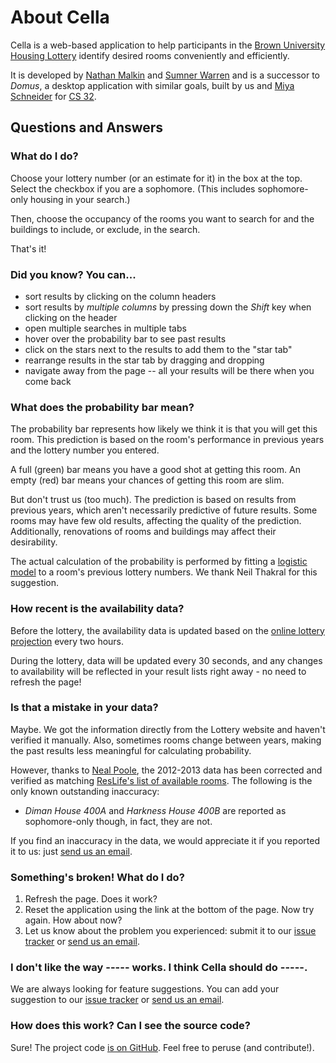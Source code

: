 About Cella
===========
Cella is a web-based application to help participants in the [Brown University](http://www.brown.edu/) [Housing Lottery](http://reslife.brown.edu/current_students/lottery/about.html) identify desired rooms conveniently and efficiently.

It is developed by [Nathan Malkin][] and [Sumner Warren][] and is a successor to _Domus_, a desktop application with similar goals, built by us and [Miya Schneider][] for [CS 32](http://cs.brown.edu/courses/csci0320.html).


Questions and Answers
---------------------

### What do I do?
Choose your lottery number (or an estimate for it) in the box at the top. Select the checkbox if you are a sophomore. (This includes sophomore-only housing in your search.)

Then, choose the occupancy of the rooms you want to search for and the buildings to include, or exclude, in the search.

That's it!

### Did you know? You can...

* sort results by clicking on the column headers
* sort results by *multiple columns* by pressing down the *Shift* key when clicking on the header
* open multiple searches in multiple tabs
* hover over the probability bar to see past results
* click on the stars next to the results to add them to the "star tab"
* rearrange results in the star tab by dragging and dropping
* navigate away from the page -- all your results will be there when you come back

### What does the probability bar mean?
The probability bar represents how likely we think it is that you will get this room. This prediction is based on the room's performance in previous years and the lottery number you entered.

A full (green) bar means you have a good shot at getting this room. An empty (red) bar means your chances of getting this room are slim.

But don't trust us (too much). The prediction is based on results from previous years, which aren't necessarily predictive of future results. Some rooms may have few old results, affecting the quality of the prediction. Additionally, renovations of rooms and buildings may affect their desirability.

The actual calculation of the probability is performed by fitting a [logistic model](http://en.wikipedia.org/wiki/Logistic_regression) to a room's previous lottery numbers. We thank Neil Thakral for this suggestion.

### How recent is the availability data?
Before the lottery, the availability data is updated based on the [online lottery projection](http://www.brown.edu/Student_Services/Residential_Council/lottery/broadcast/) every two hours.

During the lottery, data will be updated every 30 seconds, and any changes to availability will be reflected in your result lists right away - no need to refresh the page!

### Is that a mistake in your data?
Maybe. We got the information directly from the Lottery website and haven't verified it manually. Also, sometimes rooms change between years, making the past results less meaningful for calculating probability.

However, thanks to [Neal Poole](http://nealpoole.com/), the 2012-2013 data has been corrected and verified as matching [ResLife's list of available rooms](http://brown.edu/Student_Services/Residential_Council/Available_rooms_2012.xlsx).
The following is the only known outstanding inaccuracy:

- *Diman House 400A* and *Harkness House 400B* are reported as sophomore-only though, in fact, they are not.

If you find an inaccuracy in the data, we would appreciate it if you reported it to us: just [send us an email][].

### Something's broken! What do I do?

1. Refresh the page. Does it work?
2. Reset the application using the link at the bottom of the page. Now try again. How about now?
3. Let us know about the problem you experienced: submit it to our [issue tracker][] or [send us an email][].

### I don't like the way ----- works. I think Cella should do -----.
We are always looking for feature suggestions. You can add your suggestion to our [issue tracker][] or [send us an email][].

### How does this work? Can I see the source code?
Sure! The project code [is on GitHub](https://github.com/nmalkin/cella). Feel free to peruse (and contribute!).



[issue tracker]: https://github.com/nmalkin/cella/issues
[send us an email]: http://www.google.com/recaptcha/mailhide/d?k=01noLgFtdvs0oqc-0hPBmG6A==&c=EaV4xG1z-DJJLYIwDIvcH88tdxHqiFQxSf99NKuztvo=

[Nathan Malkin]: http://cs.brown.edu/people/nmalkin/
[Sumner Warren]: http://cs.brown.edu/people/jswarren/
[Miya Schneider]: http://cs.brown.edu/people/mmschnei/
